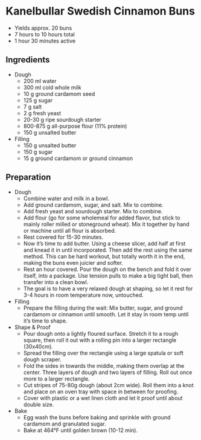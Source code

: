 Kanelbullar Swedish Cinnamon Buns
=================================
<!--- https://www.fondery.com/@danlarn/swedish-cinnamon-buns-kanelbullar-e8j1g --->
* Yields approx. 20 buns
* 7 hours to 10 hours total
* 1 hour 30 minutes active

Ingredients
-----------
* Dough
	* 200 ml water
	* 300 ml cold whole milk
	* 10 g ground cardamom seed
	* 125 g sugar
	* 7 g salt
	* 2 g fresh yeast
	* 20-30 g ripe sourdough starter
	* 800-875 g all-purpose flour (11% protein)
	* 150 g unsalted butter
* Filling
	* 150 g unsalted butter
	* 150 g sugar
	* 15 g ground cardamom or ground cinnamon
 
Preparation
-----------
* Dough
	* Combine water and milk in a bowl.
	* Add ground cardamom, sugar, and salt. Mix to combine.
	* Add fresh yeast and sourdough starter. Mix to combine.
	* Add flour (go for some wholemeal for added flavor, but stick to mainly roller milled or stoneground wheat). Mix it together by hand or machine until all flour is absorbed.
	* Rest covered for 15-30 minutes.
	* Now it’s time to add butter. Using a cheese slicer, add half at first and knead it in until incorporated. Then add the rest using the same method. This can be hard workout, but totally worth it in the end, making the buns even juicier and softer.
	* Rest an hour covered. Pour the dough on the bench and fold it over itself, into a package. Use tension pulls to make a big tight ball, then transfer into a clean bowl.
	* The goal is to have a very relaxed dough at shaping, so let it rest for 3-4 hours in room temperature now, untouched.
* Filling
	* Prepare the filling during the wait: Mix butter, sugar, and ground cardamom or cinnamon until smooth. Let it stay in room temp until it’s time to shape.
* Shape & Proof
	* Pour dough onto a lightly floured surface. Stretch it to a rough square, then roll it out with a rolling pin into a larger rectangle (30x40cm).
	* Spread the filling over the rectangle using a large spatula or soft dough scraper.
	* Fold the sides in towards the middle, making them overlap at the center. Three layers of dough and two layers of filling. Roll out once more to a larger rectangle.
	* Cut stripes of 75-80g dough (about 2cm wide). Roll them into a knot and place on an oven tray with space in between for proofing.
	* Cover with plastic or a wet linen cloth and let it proof until about double size.
* Bake 
	* Egg wash the buns before baking and sprinkle with ground cardamom and granulated sugar.
	* Bake at 464°F until golden brown (10-12 min).
